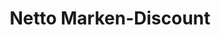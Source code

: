 ---
title: "Netto Marken-Discount"
url: /ruhstorf-a-d-rott/netto-marken-discount/
shop: Supermarkt
---